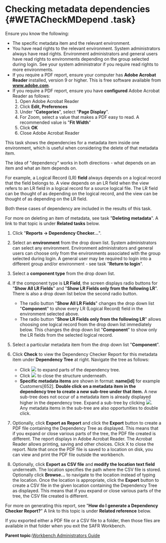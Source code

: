 # Checking metadata dependencies {#WETACheckMDepend .task}

Ensure you know the following:

-   The specific metadata item and the relevant environment.
-   You have read rights to the relevant environment. System administrators always have read rights. Environment administrators and general users have read rights to environments depending on the group selected during login. See your system administrator if you require read rights to more environments.
-   If you require a PDF report, ensure your computer has **Adobe Acrobat Reader** installed, version 9 or higher. This is free software available from **www.adobe.com**.
-   If you require a PDF report, ensure you have **configured** Adobe Acrobat Reader as follows:
    1.  Open Adobe Acrobat Reader
    2.  Click **Edit, Preferences**
    3.  Under "**Categories**", select "**Page Display**".
    4.  For Zoom, select a value that makes a PDF easy to read. A recommended value is "**Fit Width**"
    5.  Click **OK**
    6.  Close Adobe Acrobat Reader

This task shows the dependencies for a metadata item inside one environment, which is useful when considering the delete of that metadata item.

The idea of "dependency" works in both directions - what depends on an item and what an item depends on.

For example, a Logical Record \(LR\) **field** always depends on a logical record that the field belongs to. A view depends on an LR field when the view refers to an LR field in a logical record for a source logical file. The LR field can be thought of as depending on the logical record, and the view can be thought of as depending on the LR field.

Both these cases of dependency are included in the results of this task.

For more on deleting an item of metadata, see task "**Deleting metadata**". A link to that topic is under **Related tasks** below.

1.  Click "**Reports -\> Dependency Checker...**".

2.  Select an **environment** from the drop down list. System administrators can select any environment. Environment administrators and general users can choose only from the environments associated with the group selected during login. A general user may be required to login into a different group and/or environment - see task "**Return to login**".

3.  Select a **component type** from the drop down list.

4.  If the component type is **LR Field**, the screen displays radio buttons for "**Show All LR Fields**" and "**Show LR Fields only from the following LR**". There is also a drop down list below the second radio button.

    -   The radio button "**Show All LR Fields**" changes the drop down list "**Component**" to show every LR \(Logical Record\) field in the environment selected above.
    -   The radio button "**Show LR Fields only from the following LR**" allows choosing one logical record from the drop down list immediately below. This changes the drop down list "**Component**" to show only the LR fields from the selected logical record.
5.  Select a particular metadata item from the drop down list "**Component**".

6.  Click **Check** to view the Dependency Checker Report for this metadata item under **Dependency Tree** at right. Navigate the tree as follows:

    -   Click ![](images/Icon_Plus_01.gif) to expand parts of the dependency tree.
    -   Click ![](images/Icon_Minus_01.gif) to close the structure underneath.
    -   **Specific metadata items** are shown in format: **name\[id\]** for example Customers\[652\]. **Double click on a metadata item in the dependency tree to create a new sub-tree under that item.** A new sub-tree does not occur of a metadata item is already displayed higher in the dependency tree. Expand a sub-tree by clicking ![](images/Icon_Plus_01.gif). Any metadata items in the sub-tree are also opportunities to double click.
7.  Optionally, click **Export as Report** and click the **Export** button to create a PDF file containing the Dependency Tree as displayed. This means that if you expand or close various parts of the tree, the PDF file created is different. The report displays in Adobe Acrobat Reader. The Acrobat Reader allows printing, saving and other choices. Click X to close the report. Note that once the PDF file is saved to a location on disk, you can view and print the PDF file outside the workbench.

8.  Optionally, click **Export as CSV file** and **modify the location text field** underneath. The location specifies the path where the CSV file is stored. Optionally click **Browse...** to navigate to the location instead of typing the location. Once the location is appropriate, click the **Export** button to create a CSV file in the given location containing the Dependency Tree as displayed. This means that if you expand or close various parts of the tree, the CSV file created is different.


For more on generating this report, see "**How do I generate a Dependency Checker Report?**" A link to this topic is under **Related reference** below.

If you exported either a PDF file or a CSV file to a folder, then those files are available in that folder when you exit the SAFR Workbench.

**Parent topic:**[Workbench Administrators Guide](../html/AAR582WEAdmin.md)

